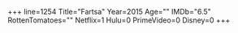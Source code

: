 +++
line=1254
Title="Fartsa"
Year=2015
Age=""
IMDb="6.5"
RottenTomatoes=""
Netflix=1
Hulu=0
PrimeVideo=0
Disney=0
+++

